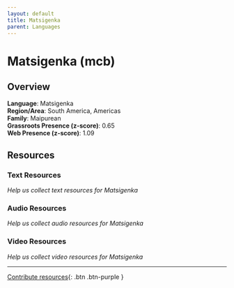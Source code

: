 ```yaml
---
layout: default
title: Matsigenka
parent: Languages
---
```


# Matsigenka (mcb)

## Overview

**Language**: Matsigenka  
**Region/Area**: South America, Americas  
**Family**: Maipurean  
**Grassroots Presence (z-score)**: 0.65  
**Web Presence (z-score)**: 1.09  

## Resources

### Text Resources
*Help us collect text resources for Matsigenka*

### Audio Resources
*Help us collect audio resources for Matsigenka*

### Video Resources
*Help us collect video resources for Matsigenka*

---

[Contribute resources](https://forms.office.com/e/1SfLJx3u1r){: .btn .btn-purple }
